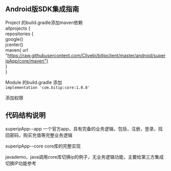 ## Android版SDK集成指南  
Project 的build.gradle添加maven依赖  
allprojects {  
    repositories {  
        google()  
        jcenter()  
        maven{ url "https://raw.githubusercontent.com/Clivebi/bitipclient/master/android/superipApp/core/maven"}  
    }  
}

Module 的build.gradle  添加  
`implementation 'com.bitip:core:1.0.8'`

添加权限  
<uses-permission android:name="android.permission.INTERNET" />


## 代码结构说明  
superipApp--app 
一个官方app，具有完备的业务逻辑，包括，注册，登录，找回密码，购买充值等完整业务逻辑  

superipApp--core 
core库的完整实现

javademo，java调用core库切换ip的例子，无业务逻辑功能，主要给第三方集成切换IP功能参考   
